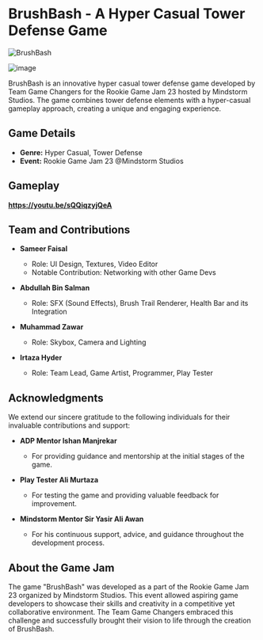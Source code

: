 # BrushBash - A Hyper Casual Tower Defense Game

![BrushBash](https://github.com/SyedMIrtazaHyder/BrushBash/assets/111231209/a461e36f-270d-418b-8c68-655b990a9740)

![image](https://github.com/SyedMIrtazaHyder/BrushBash/assets/111231209/66f36f60-d5dd-4ece-a018-25c82c36bd54)

BrushBash is an innovative hyper casual tower defense game developed by Team Game Changers for the Rookie Game Jam 23 hosted by Mindstorm Studios. The game combines tower defense elements with a hyper-casual gameplay approach, creating a unique and engaging experience.

## Game Details

- **Genre:** Hyper Casual, Tower Defense
- **Event:** Rookie Game Jam 23 @Mindstorm Studios
  
## Gameplay
**https://youtu.be/sQQiqzyjQeA**

## Team and Contributions

- **Sameer Faisal**
  - Role: UI Design, Textures, Video Editor
  - Notable Contribution: Networking with other Game Devs

- **Abdullah Bin Salman**
  - Role: SFX (Sound Effects), Brush Trail Renderer, Health Bar and its Integration

- **Muhammad Zawar**
  - Role: Skybox, Camera and Lighting

- **Irtaza Hyder**
  - Role: Team Lead, Game Artist, Programmer, Play Tester

## Acknowledgments

We extend our sincere gratitude to the following individuals for their invaluable contributions and support:

- **ADP Mentor Ishan Manjrekar**
  - For providing guidance and mentorship at the initial stages of the game.

- **Play Tester Ali Murtaza**
  - For testing the game and providing valuable feedback for improvement.

- **Mindstorm Mentor Sir Yasir Ali Awan**
  - For his continuous support, advice, and guidance throughout the development process.

## About the Game Jam

The game "BrushBash" was developed as a part of the Rookie Game Jam 23 organized by Mindstorm Studios. This event allowed aspiring game developers to showcase their skills and creativity in a competitive yet collaborative environment. The Team Game Changers embraced this challenge and successfully brought their vision to life through the creation of BrushBash.

